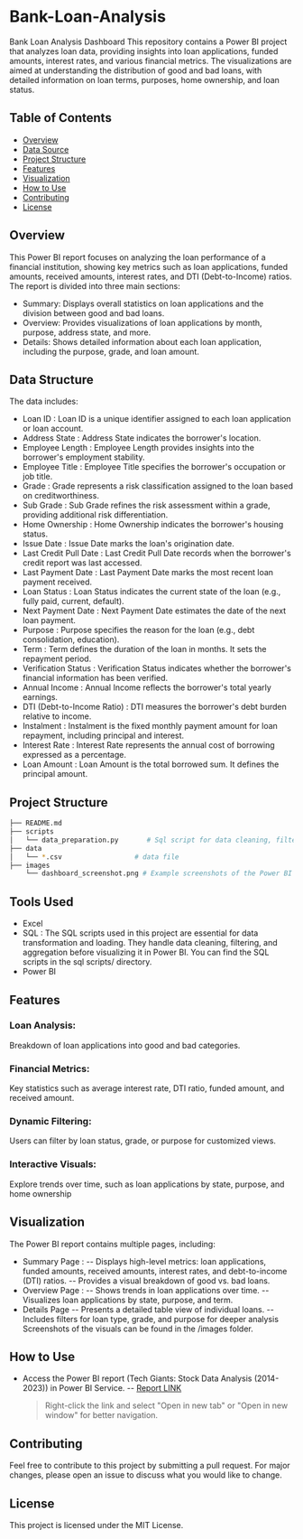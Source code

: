 # Bank-Loan-Analysis
Bank Loan Analysis Dashboard
This repository contains a Power BI project that analyzes loan data, providing insights into loan applications, funded amounts, interest rates, and various financial metrics. The visualizations are aimed at understanding the distribution of good and bad loans, with detailed information on loan terms, purposes, home ownership, and loan status.

## Table of Contents
- [Overview](#overview)
- [Data Source](#data-Structure)
- [Project Structure](#project-Structure)
- [Features](#features)
- [Visualization](#visualization)
- [How to Use](#how-to-Use)
- [Contributing](#contributing)
- [License](#license)

## Overview
This Power BI report focuses on analyzing the loan performance of a financial institution, showing key metrics such as loan applications, funded amounts, received amounts, interest rates, and DTI (Debt-to-Income) ratios.
The report is divided into three main sections:
- Summary: Displays overall statistics on loan applications and the division between good and bad loans.
- Overview: Provides visualizations of loan applications by month, purpose, address state, and more.
- Details: Shows detailed information about each loan application, including the purpose, grade, and loan amount.

## Data Structure
The data includes:
- Loan ID : Loan ID is a unique identifier assigned to each loan application or loan account.
- Address State : Address State indicates the borrower's location.
- Employee Length : Employee Length provides insights into the borrower's employment stability.
- Employee Title : Employee Title specifies the borrower's occupation or job title.
- Grade : Grade represents a risk classification assigned to the loan based on creditworthiness. 
- Sub Grade : Sub Grade refines the risk assessment within a grade, providing additional risk differentiation.
- Home Ownership : Home Ownership indicates the borrower's housing status.
- Issue Date : Issue Date marks the loan's origination date.
- Last Credit Pull Date : Last Credit Pull Date records when the borrower's credit report was last accessed.
- Last Payment Date : Last Payment Date marks the most recent loan payment received.
- Loan Status : Loan Status indicates the current state of the loan (e.g., fully paid, current, default).
- Next Payment Date : Next Payment Date estimates the date of the next loan payment.
- Purpose : Purpose specifies the reason for the loan (e.g., debt consolidation, education).
- Term : Term defines the duration of the loan in months. It sets the repayment period.
- Verification Status : Verification Status indicates whether the borrower's financial information has been verified.
- Annual Income : Annual Income reflects the borrower's total yearly earnings.
- DTI (Debt-to-Income Ratio) : DTI measures the borrower's debt burden relative to income.
- Instalment : Instalment is the fixed monthly payment amount for loan repayment, including principal and interest.
- Interest Rate : Interest Rate represents the annual cost of borrowing expressed as a percentage.
- Loan Amount : Loan Amount is the total borrowed sum. It defines the principal amount.




## Project Structure
```bash
├── README.md
├── scripts
│   └── data_preparation.py       # Sql script for data cleaning, filtering, and aggregation.
├── data
│   └── *.csv                  # data file
├── images
    └── dashboard_screenshot.png # Example screenshots of the Power BI dashboard
```

## Tools Used
- Excel
- SQL : The SQL scripts used in this project are essential for data transformation and loading. They handle data cleaning, filtering, and aggregation before visualizing it in Power BI. You can find the SQL scripts in the sql scripts/ directory.
- Power BI


## Features
### Loan Analysis: 
Breakdown of loan applications into good and bad categories.

### Financial Metrics: 
Key statistics such as average interest rate, DTI ratio, funded amount, and received amount.

### Dynamic Filtering: 
Users can filter by loan status, grade, or purpose for customized views.

### Interactive Visuals: 
Explore trends over time, such as loan applications by state, purpose, and home ownership

## Visualization
The Power BI report contains multiple pages, including:
- Summary Page : 
-- Displays high-level metrics: loan applications, funded amounts, received amounts, interest rates, and debt-to-income (DTI) ratios.
-- Provides a visual breakdown of good vs. bad loans.
- Overview Page :
-- Shows trends in loan applications over time.
-- Visualizes loan applications by state, purpose, and term.
- Details Page
-- Presents a detailed table view of individual loans.
-- Includes filters for loan type, grade, and purpose for deeper analysis
Screenshots of the visuals can be found in the /images folder.

## How to Use
- Access the Power BI report (Tech Giants: Stock Data Analysis (2014-2023)) in Power BI Service.
  -- [Report LINK](https://tinyurl.com/24ua8yad)
  > Right-click the link and select "Open in new tab" or "Open in new window" for better navigation.
  




## Contributing
Feel free to contribute to this project by submitting a pull request. For major changes, please open an issue to discuss what you would like to change.

## License
This project is licensed under the MIT License.
